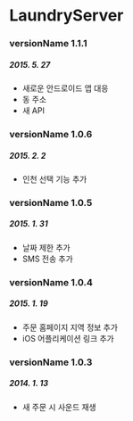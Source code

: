 # LaundryServer
### versionName 1.1.1
##### 2015. 5. 27
+ 새로운 안드로이드 앱 대응
+ 동 주소
+ 새 API

### versionName 1.0.6
##### 2015. 2. 2
+ 인천 선택 기능 추가

### versionName 1.0.5
##### 2015. 1. 31
+ 날짜 제한 추가
+ SMS 전송 추가

### versionName 1.0.4
##### 2015. 1. 19
+ 주문 홈페이지 지역 정보 추가
+ iOS 어플리케이션 링크 추가

### versionName 1.0.3
##### 2014. 1. 13
+ 새 주문 시 사운드 재생
